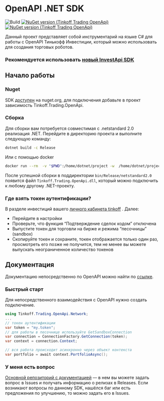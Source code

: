 # OpenAPI .NET SDK

![Build](https://github.com/TinkoffCreditSystems/invest-openapi-csharp-sdk/workflows/Build/badge.svg)
[![NuGet version (Tinkoff Trading OpenApi)](https://img.shields.io/nuget/v/Tinkoff.Trading.OpenApi.svg)](https://www.nuget.org/packages/Tinkoff.Trading.OpenApi/)
[![NuGet version (Tinkoff Trading OpenApi)](https://img.shields.io/nuget/dt/Tinkoff.Trading.OpenApi.svg)](https://www.nuget.org/packages/Tinkoff.Trading.OpenApi/)

Данный проект представляет собой инструментарий на языке C# для работы с OpenAPI Тинькофф Инвестиции, который можно использовать для создания торговых роботов.

### Рекомендуется использовать [новый InvestApi SDK](https://github.com/Tinkoff/invest-api-csharp-sdk)

## Начало работы

### Nuget

SDK [доступен](https://www.nuget.org/packages/Tinkoff.Trading.OpenApi/) на nuget.org, для подключения добавьте в проект зависимость Tinkoff.Trading.OpenApi.

### Сборка

Для сборки вам потребуется совместимая с .netstandard 2.0 реализация .NET.
Перейдите в директорию проекта и выполните следующую команду:
```bash
dotnet build -c Release
```
Или с помощью docker
```bash
docker run --rm  -v "$PWD":/home/dotnet/project -w  /home/dotnet/project mcr.microsoft.com/dotnet/core/sdk:3.0 dotnet build -c Release
```
После успешной сборки в поддиректории `bin/Release/netstandard2.0` появится файл `Tinkoff.Trading.OpenApi.dll`, который можно подключить к любому другому .NET-проекту.

### Где взять токен аутентификации?

В разделе инвестиций вашего  [личного кабинета tinkoff](https://www.tinkoff.ru/invest/) . Далее:

* Перейдите в настройки
* Проверьте, что функция “Подтверждение сделок кодом” отключена
* Выпустите токен для торговли на бирже и режима “песочницы” (sandbox)
* Скопируйте токен и сохраните, токен отображается только один раз, просмотреть его позже не получится, тем не менее вы можете выпускать неограниченное количество токенов

## Документация

Документацию непосредственно по OpenAPI можно найти по [ссылке](https://api-invest.tinkoff.ru/openapi/docs/).

### Быстрый старт

Для непосредственного взаимодействия с OpenAPI нужно создать подключение.

```csharp
using Tinkoff.Trading.OpenApi.Network;
...
// токен аутентификации
var token = "my.token";
// для работы в песочнице используйте GetSandboxConnection
var connection = ConnectionFactory.GetConnection(token);
var context = connection.Context;

// вся работа происходит асинхронно через объект контекста
var portfolio = await context.PortfolioAsync();
```

### У меня есть вопрос

[Основной репозиторий с документацией](https://github.com/TinkoffCreditSystems/invest-openapi/) — в нем вы можете задать вопрос в Issues и получать информацию о релизах в Releases.
Если возникают вопросы по данному SDK, нашёлся баг или есть предложения по улучшению, то можно задать его в Issues.
